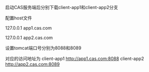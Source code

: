 启动CAS服务端后分别下载client-app1和client-app2分支

配置host文件

127.0.0.1 app1.cas.com

127.0.0.1 app2.cas.com

设置tomcat端口号分别为8088和8089

对应的访问地址为
client-app1     http://app1.cas.com:8088
client-app2     http://app2.cas.com:8089


